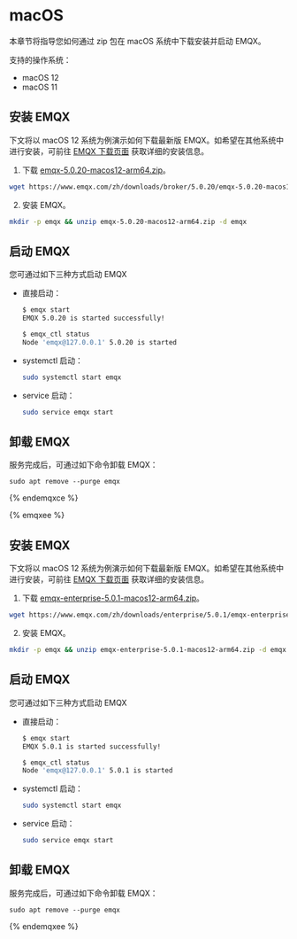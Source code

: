 # macOS

本章节将指导您如何通过 zip 包在 macOS 系统中下载安装并启动 EMQX。

支持的操作系统：

- macOS 12
- macOS 11

## 安装 EMQX

下文将以 macOS 12 系统为例演示如何下载最新版 EMQX。如希望在其他系统中进行安装，可前往 [EMQX 下载页面](https://www.emqx.io/zh/downloads?os=macOS) 获取详细的安装信息。

1. 下载 [emqx-5.0.20-macos12-arm64.zip](https://www.emqx.com/zh/downloads/broker/5.0.20/emqx-5.0.20-macos12-arm64.zip)。

```bash
wget https://www.emqx.com/zh/downloads/broker/5.0.20/emqx-5.0.20-macos12-arm64.zip
```

2. 安装 EMQX。

```bash
mkdir -p emqx && unzip emqx-5.0.20-macos12-arm64.zip -d emqx
```

## 启动 EMQX

您可通过如下三种方式启动 EMQX

- 直接启动：

  ```bash
  $ emqx start
  EMQX 5.0.20 is started successfully!
  
  $ emqx_ctl status
  Node 'emqx@127.0.0.1' 5.0.20 is started
  ```

- systemctl 启动：

  ```bash
  sudo systemctl start emqx
  ```

- service 启动：

  ```bash
  sudo service emqx start
  ```

## 卸载 EMQX

服务完成后，可通过如下命令卸载 EMQX：

  ```shell
sudo apt remove --purge emqx
  ```

{% endemqxce %}

{% emqxee %}

## 安装 EMQX

下文将以 macOS 12 系统为例演示如何下载最新版 EMQX。如希望在其他系统中进行安装，可前往 [EMQX 下载页面](https://www.emqx.com/zh/try?product=enterprise) 获取详细的安装信息。

1. 下载 [emqx-enterprise-5.0.1-macos12-arm64.zip](https://www.emqx.com/zh/downloads/enterprise/5.0.1/emqx-enterprise-5.0.1-macos12-arm64.zip)。

```bash
wget https://www.emqx.com/zh/downloads/enterprise/5.0.1/emqx-enterprise-5.0.1-macos12-arm64.zip
```

2. 安装 EMQX。

```bash
mkdir -p emqx && unzip emqx-enterprise-5.0.1-macos12-arm64.zip -d emqx
```

## 启动 EMQX

您可通过如下三种方式启动 EMQX

- 直接启动：

  ```bash
  $ emqx start
  EMQX 5.0.1 is started successfully!
  
  $ emqx_ctl status
  Node 'emqx@127.0.0.1' 5.0.1 is started
  ```

- systemctl 启动：

  ```bash
  sudo systemctl start emqx
  ```

- service 启动：

  ```bash
  sudo service emqx start
  ```

## 卸载 EMQX

服务完成后，可通过如下命令卸载 EMQX：

  ```shell
sudo apt remove --purge emqx
  ```

{% endemqxee %}
